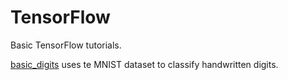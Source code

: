 # TensorFlow

Basic TensorFlow tutorials.


[basic_digits](ML_Tensorflow_basics_digits.ipynb) uses te MNIST dataset to classify handwritten digits.
